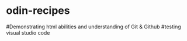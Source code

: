 # odin-recipes

#Demonstrating html abilities and understanding of Git & Github
#testing visual studio code